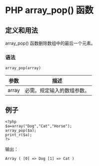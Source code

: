 # PHP array_pop() 函数



## 定义和用法

array_pop() 函数删除数组中的最后一个元素。

### 语法

```
array_pop(array)
```

| 参数 | 描述 |
| --- | --- |
| array | 必需。规定输入的数组参数。 |

## 例子

```
<?php
$a=array("Dog","Cat","Horse");
array_pop($a);
print_r($a);
?>
```

输出：

```
Array ( [0] => Dog [1] => Cat )
```



